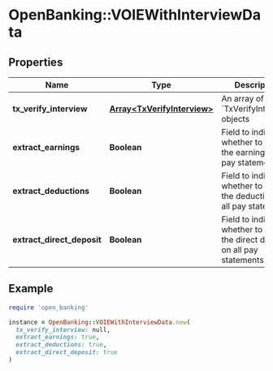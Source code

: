 # OpenBanking::VOIEWithInterviewData

## Properties

| Name | Type | Description | Notes |
| ---- | ---- | ----------- | ----- |
| **tx_verify_interview** | [**Array&lt;TxVerifyInterview&gt;**](TxVerifyInterview.md) | An array of &#x60;TxVerifyInterview&#x60; objects |  |
| **extract_earnings** | **Boolean** | Field to indicate whether to extract the earnings on all pay statements | [optional][default to true] |
| **extract_deductions** | **Boolean** | Field to indicate whether to extract the deductions on all pay statements | [optional][default to false] |
| **extract_direct_deposit** | **Boolean** | Field to indicate whether to extract the direct deposits on all pay statements | [optional][default to true] |

## Example

```ruby
require 'open_banking'

instance = OpenBanking::VOIEWithInterviewData.new(
  tx_verify_interview: null,
  extract_earnings: true,
  extract_deductions: true,
  extract_direct_deposit: true
)
```

